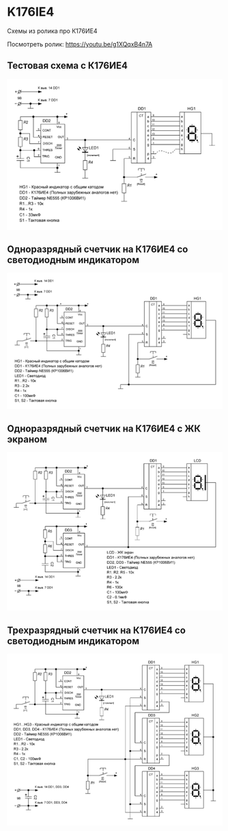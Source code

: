 # K176IE4
Схемы из ролика про К176ИЕ4

Посмотреть ролик: https://youtu.be/g1XQqxB4n7A 

## Тестовая схема с К176ИЕ4
![demo](demo.GIF)

## Одноразрядный счетчик на К176ИЕ4 со светодиодным индикатором
![counter_led](counter_led.GIF)

## Одноразрядный счетчик на К176ИЕ4 с ЖК экраном
![counter_lcd](counter_lcd.GIF)


## Трехразрядный счетчик на К176ИЕ4 со светодиодным индикатором
![counter_led3](counter_lcd3.GIF)
